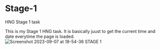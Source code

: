 # Stage-1
HNG Stage 1 task

This is my Stage 1 HNG task. It is basically juust to get the current time and date everytime the page is loaded.
![Screenshot 2023-09-07 at 18-54-36 STAGE 1](https://github.com/demi05/Stage-1/assets/98643006/d4283749-6f84-48f1-bc3c-bb9ad523bb2a)
